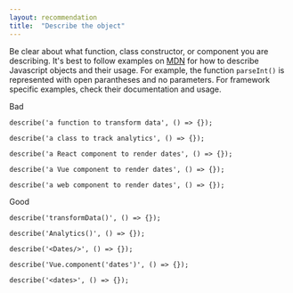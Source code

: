 ```yaml
---
layout: recommendation
title:  "Describe the object"
---
```


Be clear about what function, class constructor, or component you are
describing. It's best to follow examples on
[MDN](https://developer.mozilla.org/en-US/) for how to describe Javascript
objects and their usage. For example, the function `parseInt()` is represented
with open parantheses and no parameters. For framework specific examples, check
their documentation and usage.

Bad
```
describe('a function to transform data', () => {});

describe('a class to track analytics', () => {});

describe('a React component to render dates', () => {});

describe('a Vue component to render dates', () => {});

describe('a web component to render dates', () => {});
```

Good
```
describe('transformData()', () => {});

describe('Analytics()', () => {});

describe('<Dates/>', () => {}); 

describe('Vue.component('dates')', () => {});

describe('<dates>', () => {});
```
